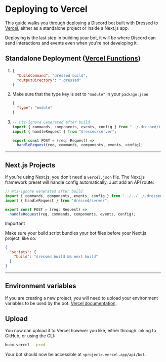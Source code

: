 # Deploying to Vercel

This guide walks you through deploying a Discord bot built with Dressed to [Vercel](https://vercel.com), either as a standalone project or inside a Next.js app.

Deploying is the last step in building your bot, it will be where Discord can send interactions and events even when you're not developing it.

## Standalone Deployment ([Vercel Functions](https://vercel.com/docs/functions/))

1. ```json title="vercel.json"
   {
     "buildCommand": "dressed build",
     "outputDirectory": ".dressed"
   }
   ```

2. Make sure that the type key is set to `"module"` in your `package.json`

   ```json title="package.json"
   {
     "type": "module"
   }
   ```

3. ```ts title="api / bot.ts"
   // @ts-ignore Generated after build
   import { commands, components, events, config } from "../.dressed/index.js";
   import { handleRequest } from "dressed/server";

   export const POST = (req: Request) =>
     handleRequest(req, commands, components, events, config);
   ```

---

## Next.js Projects

If you’re using Next.js, you don’t need a `vercel.json` file. The Next.js framework preset will handle config automatically. Just add an API route:

```ts title="app / api / bot / route.ts"
// @ts-ignore Generated after build
import { commands, components, events, config } from "../../../.dressed";
import { handleRequest } from "dressed/server";

export const POST = (req: Request) =>
  handleRequest(req, commands, components, events, config);
```

> [!IMPORTANT]
> Make sure your build script bundles your bot files before your Next.js project, like so:
>
> ```json title="package.json"
> {
>   "scripts": {
>     "build": "dressed build && next build"
>   }
> }
> ```

---

## Environment variables

If you are creating a new project, you will need to upload your environment variables to be used by the bot. [Vercel documentation](https://vercel.com/docs/environment-variables).

## Upload

You now can upload it to Vercel however you like, either through linking to GitHub, or using the CLI:

```sh
bunx vercel --prod
```

Your bot should now be accessible at `<project>.vercel.app/api/bot`.
